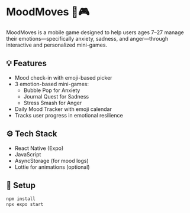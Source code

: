 # MoodMoves 🌈🎮

MoodMoves is a mobile game designed to help users ages 7–27 manage their emotions—specifically anxiety, sadness, and anger—through interactive and personalized mini-games.

## 💡 Features
- Mood check-in with emoji-based picker
- 3 emotion-based mini-games:
  - Bubble Pop for Anxiety
  - Journal Quest for Sadness
  - Stress Smash for Anger
- Daily Mood Tracker with emoji calendar
- Tracks user progress in emotional resilience

## ⚙️ Tech Stack
- React Native (Expo)
- JavaScript
- AsyncStorage (for mood logs)
- Lottie for animations (optional)

## 🚀 Setup
```bash
npm install
npx expo start
